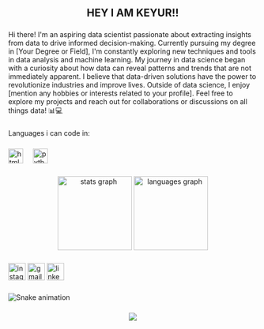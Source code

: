 <h2 align="center">HEY I AM KEYUR!!</h2>

###

<p align="left">Hi there! I'm an aspiring data scientist passionate about extracting insights from data to drive informed decision-making. Currently pursuing my degree in [Your Degree or Field], I'm constantly exploring new techniques and tools in data analysis and machine learning. My journey in data science began with a curiosity about how data can reveal patterns and trends that are not immediately apparent. I believe that data-driven solutions have the power to revolutionize industries and improve lives. Outside of data science, I enjoy [mention any hobbies or interests related to your profile]. Feel free to explore my projects and reach out for collaborations or discussions on all things data! 📊💻</p>

###

<p align="left">Languages i can code in:</p>

###

<div align="left">
  <img src="https://cdn.jsdelivr.net/gh/devicons/devicon/icons/html5/html5-original.svg" height="30" alt="html5 logo"  />
  <img width="12" />
  <img src="https://cdn.jsdelivr.net/gh/devicons/devicon/icons/python/python-original.svg" height="30" alt="python logo"  />
</div>

###

<div align="center">
  <img src="https://github-readme-stats.vercel.app/api?username=KeyurMistry123&hide_title=false&hide_rank=false&show_icons=true&include_all_commits=true&count_private=true&disable_animations=false&theme=dracula&locale=en&hide_border=false&order=1" height="150" alt="stats graph"  />
  <img src="https://github-readme-stats.vercel.app/api/top-langs?username=KeyurMistry123&locale=en&hide_title=false&layout=compact&card_width=320&langs_count=5&theme=dracula&hide_border=false&order=2" height="150" alt="languages graph"  />
</div>

###

<div align="left">
  <img src="https://img.shields.io/static/v1?message=Instagram&logo=instagram&label=&color=E4405F&logoColor=white&labelColor=&style=for-the-badge" height="35" alt="instagram logo"  />
  <img src="https://img.shields.io/static/v1?message=Gmail&logo=gmail&label=&color=D14836&logoColor=white&labelColor=&style=for-the-badge" height="35" alt="gmail logo"  />
  <img src="https://img.shields.io/static/v1?message=LinkedIn&logo=linkedin&label=&color=0077B5&logoColor=white&labelColor=&style=for-the-badge" height="35" alt="linkedin logo"  />
</div>

###

<img src="https://raw.githubusercontent.com/KeyurMistry123/KeyurMistry123/output/snake.svg" alt="Snake animation" />

###

<div align="center">
  <img src="https://profile-counter.glitch.me/KeyurMistry123/count.svg?"  />
</div>

###
